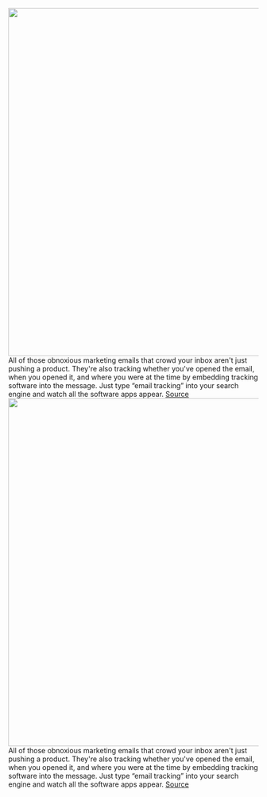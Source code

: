 <img src='https://cdn.vox-cdn.com/thumbor/tGa9yyvdCNdMc-xkMnckOHRo5J8=/0x0:2040x1360/1200x800/filters:focal(857x517:1183x843)/cdn.vox-cdn.com/uploads/chorus_image/image/67042207/acastro_190228_1777_vpn_0002.0.jpg' width='700px' /><br/>
All of those obnoxious marketing emails that crowd your inbox aren't just pushing a product. They're also tracking whether you've opened the email, when you opened it, and where you were at the time by embedding tracking software into the message. Just type “email tracking” into your search engine and watch all the software apps appear.
<a href='https://www.theverge.com/21319293/gmail-reading-email-tracking-pixels-how-to-prevent-block-chrome'> Source <a/><img src='https://cdn.vox-cdn.com/thumbor/tGa9yyvdCNdMc-xkMnckOHRo5J8=/0x0:2040x1360/1200x800/filters:focal(857x517:1183x843)/cdn.vox-cdn.com/uploads/chorus_image/image/67042207/acastro_190228_1777_vpn_0002.0.jpg' width='700px' /><br/>
All of those obnoxious marketing emails that crowd your inbox aren't just pushing a product. They're also tracking whether you've opened the email, when you opened it, and where you were at the time by embedding tracking software into the message. Just type “email tracking” into your search engine and watch all the software apps appear.
<a href='https://www.theverge.com/21319293/gmail-reading-email-tracking-pixels-how-to-prevent-block-chrome'> Source <a/>